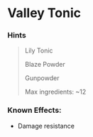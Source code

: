 # Valley Tonic

### Hints&#x20;

> Lily Tonic
>
> Blaze Powder
>
> Gunpowder
>
> Max ingredients: \~12

### Known Effects:

* Damage resistance
